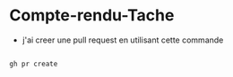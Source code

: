 # Compte-rendu-Tache



- j'ai creer une pull request en utilisant cette commande 
  
```bash

gh pr create 

```